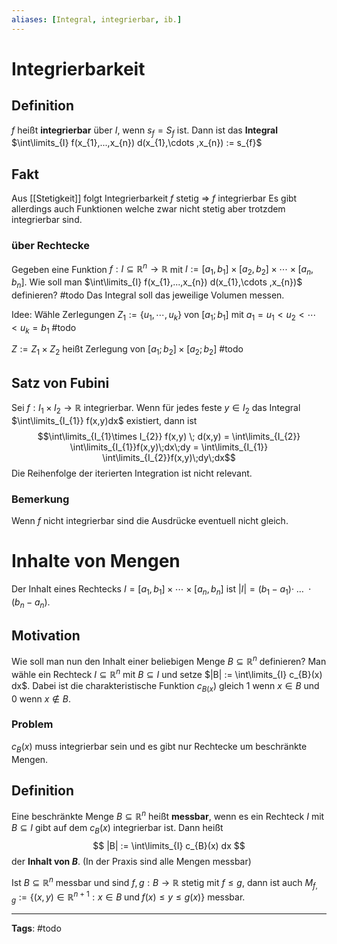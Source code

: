 ```yaml
---
aliases: [Integral, integrierbar, ib.]
---
```


# Integrierbarkeit
## Definition
$f$ heißt **integrierbar** über $I$, wenn $s_{f} = S_{f}$ ist. Dann ist das **Integral** $\int\limits_{I} f(x_{1},...,x_{n}) d(x_{1},\cdots ,x_{n}) := s_{f}$

## Fakt
Aus [[Stetigkeit]] folgt Integrierbarkeit
$f$ stetig $\Rightarrow$ $f$ integrierbar
Es gibt allerdings auch Funktionen welche zwar nicht stetig aber trotzdem integrierbar sind.

### über Rechtecke
Gegeben eine Funktion $f: I \subseteq \mathbb{R}^{n}\to \mathbb{R}$ mit $I:=[a_{1},b_{1}] \times [a_{2},b_{2}] \times \cdots \times [a_{n},b_{n}]$. Wie soll man $\int\limits_{I} f(x_{1},...,x_{n}) d(x_{1},\cdots ,x_{n})$ definieren?
#todo 
Das Integral soll das jeweilige Volumen messen.

Idee: Wähle Zerlegungen $Z_{1}:=\{u_{1}, \cdots, u_{k}\}$ von $[a_{1};b_{1}]$ mit $a_{1}=u_{1} < u_{2} < \cdots < u_{k}=b_{1}$
#todo 

$Z:= Z_{1} \times Z_{2}$ heißt Zerlegung von $[a_{1};b_{2}] \times [a_{2};b_{2}]$ 
#todo

## Satz von Fubini
Sei $f: I_{1} \times I_{2} \to \mathbb{R}$ integrierbar.
Wenn für jedes feste $y \in I_{2}$ das Integral $\int\limits_{I_{1}} f(x,y)dx$ existiert, dann ist $$\int\limits_{I_{1}\times I_{2}} f(x,y) \; d(x,y) = \int\limits_{I_{2}} \int\limits_{I_{1}}f(x,y)\;dx\;dy = \int\limits_{I_{1}} \int\limits_{I_{2}}f(x,y)\;dy\;dx$$Die Reihenfolge der iterierten Integration ist nicht relevant.

### Bemerkung
Wenn $f$ nicht integrierbar sind die Ausdrücke eventuell nicht gleich.


# Inhalte von Mengen
Der Inhalt eines Rechtecks $I = [a_{1},b_{1}] \times \cdots \times [a_{n}, b_{n}]$ ist $|I| = (b_{1}-a_{1}) \cdot \;\dots \; \cdot (b_{n}-a_{n})$.

## Motivation
Wie soll man nun den Inhalt einer beliebigen Menge $B \subseteq \mathbb{R}^{n}$ definieren?
Man wähle ein Rechteck $I \subseteq \mathbb{R}^{n}$ mit $B \subseteq I$ und setze $|B| := \int\limits_{I} c_{B}(x) dx$.
Dabei ist die charakteristische Funktion $c_{B(x})$ gleich $1$ wenn $x \in B$ und $0$ wenn $x \notin B$.

### Problem
$c_{B}(x)$ muss integrierbar sein und es gibt nur Rechtecke um beschränkte Mengen.

## Definition
Eine beschränkte Menge $B \subseteq \mathbb{R}^n$ heißt **messbar**, wenn es ein Rechteck $I$ mit $B \subseteq I$ gibt auf dem $c_{B}(x)$ integrierbar ist. Dann heißt
$$
|B| := \int\limits_{I} c_{B}(x) dx
$$
der **Inhalt von $B$**.
(In der Praxis sind alle Mengen messbar)

Ist $B \subseteq \mathbb{R}^{n}$ messbar und sind $f,g: B \to \mathbb{R}$ stetig mit $f \leq g$, dann ist auch $M_{f,g} := \{(x,y) \in \mathbb{R}^{n+1}: x \in B \;\text{und}\; f(x) \leq y \leq g(x) \}$ messbar.



---
**Tags**: #todo 